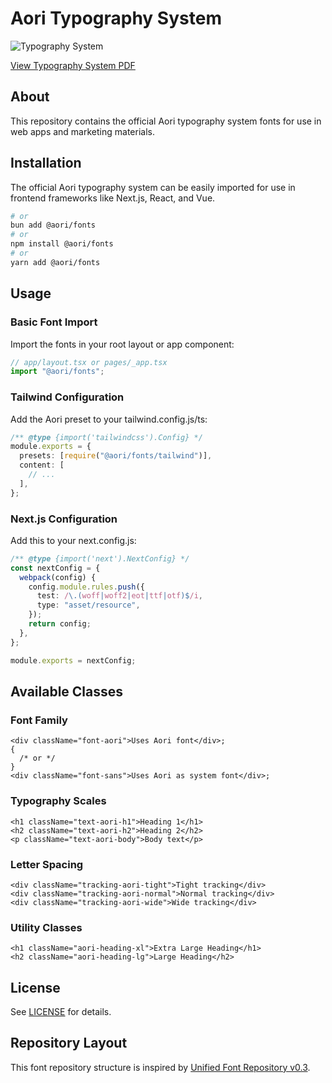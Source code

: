 # Aori Typography System

![Typography System](https://github.com/aori-io/aori-typography-system/blob/main/Aori-Typography_System.png)

[View Typography System PDF](https://github.com/aori-io/aori-typography-system/blob/main/Aori-Typography_System.pdf)

## About

This repository contains the official Aori typography system fonts for use in web apps and marketing materials.

## Installation

The official Aori typography system can be easily imported for use in frontend frameworks like Next.js, React, and Vue.

```bash
# or
bun add @aori/fonts
# or
npm install @aori/fonts
# or
yarn add @aori/fonts
```

## Usage

### Basic Font Import

Import the fonts in your root layout or app component:

```typescript
// app/layout.tsx or pages/_app.tsx
import "@aori/fonts";
```

### Tailwind Configuration

Add the Aori preset to your tailwind.config.js/ts:

```typescript
/** @type {import('tailwindcss').Config} */
module.exports = {
  presets: [require("@aori/fonts/tailwind")],
  content: [
    // ...
  ],
};
```

### Next.js Configuration

Add this to your next.config.js:

```typescript
/** @type {import('next').NextConfig} */
const nextConfig = {
  webpack(config) {
    config.module.rules.push({
      test: /\.(woff|woff2|eot|ttf|otf)$/i,
      type: "asset/resource",
    });
    return config;
  },
};

module.exports = nextConfig;
```

## Available Classes

### Font Family

```tsx
<div className="font-aori">Uses Aori font</div>;
{
  /* or */
}
<div className="font-sans">Uses Aori as system font</div>;
```

### Typography Scales

```tsx
<h1 className="text-aori-h1">Heading 1</h1>
<h2 className="text-aori-h2">Heading 2</h2>
<p className="text-aori-body">Body text</p>
```

### Letter Spacing

```tsx
<div className="tracking-aori-tight">Tight tracking</div>
<div className="tracking-aori-normal">Normal tracking</div>
<div className="tracking-aori-wide">Wide tracking</div>
```

### Utility Classes

```tsx
<h1 className="aori-heading-xl">Extra Large Heading</h1>
<h2 className="aori-heading-lg">Large Heading</h2>
```

## License

See [LICENSE](https://github.com/aori-io/aori-typography-system/blob/main/LICENSE.MD) for details.

## Repository Layout

This font repository structure is inspired by [Unified Font Repository v0.3](https://github.com/unified-font-repository/Unified-Font-Repository).
